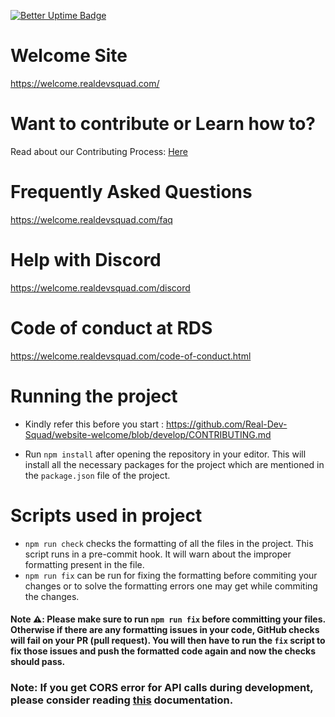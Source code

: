[![Better Uptime Badge](https://betteruptime.com/status-badges/v1/monitor/5hux.svg)](https://betteruptime.com/?utm_source=status_badge)

# Welcome Site

https://welcome.realdevsquad.com/

# Want to contribute or Learn how to?

Read about our Contributing Process: [Here](CONTRIBUTING.md)

# Frequently Asked Questions

https://welcome.realdevsquad.com/faq

# Help with Discord

https://welcome.realdevsquad.com/discord

# Code of conduct at RDS

https://welcome.realdevsquad.com/code-of-conduct.html

# Running the project

- Kindly refer this before you start : https://github.com/Real-Dev-Squad/website-welcome/blob/develop/CONTRIBUTING.md

- Run `npm install` after opening the repository in your editor. This will install all the necessary packages for the project which are mentioned in the `package.json` file of the project.

# Scripts used in project

- `npm run check` checks the formatting of all the files in the project. This script runs in a pre-commit hook. It will warn about the improper formatting present in the file.
- `npm run fix` can be run for fixing the formatting before commiting your changes or to solve the formatting errors one may get while commiting the changes.

#### Note ⚠️: Please make sure to run `npm run fix` before committing your files. Otherwise if there are any formatting issues in your code, GitHub checks will fail on your PR (pull request). You will then have to run the `fix` script to fix those issues and push the formatted code again and now the checks should pass.

### Note: If you get CORS error for API calls during development, please consider reading [this](https://github.com/Real-Dev-Squad/website-code-docs/tree/main/docs/dev/https-dev-url-cors) documentation.
